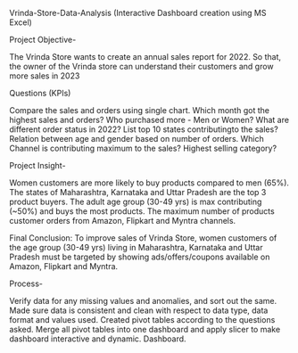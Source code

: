 Vrinda-Store-Data-Analysis (Interactive Dashboard creation using MS Excel)

Project Objective-

The Vrinda Store wants to create an annual sales report for 2022. So that, the owner of the Vrinda store can understand their customers and grow more sales in 2023



Questions (KPIs)

Compare the sales and orders using single chart.
Which month got the highest sales and orders?
Who purchased more - Men or Women?
What are different order status in 2022?
List top 10 states contributingto the sales?
Relation between age and gender based on number of orders.
Which Channel is contributing maximum to the sales?
Highest selling category?


Project Insight-

Women customers are more likely to buy products compared to men (65%).
The states of Maharashtra, Karnataka and Uttar Pradesh are the top 3 product buyers.
The adult age group (30-49 yrs) is max contributing (~50%) and buys the most products.
The maximum number of products customer orders from Amazon, Flipkart and Myntra channels.

Final Conclusion:
To improve sales of Vrinda Store, women customers of the age group (30-49 yrs) living in Maharashtra, Karnataka and Uttar Pradesh 
must be targeted by showing ads/offers/coupons available on Amazon, Flipkart and Myntra.



Process-

Verify data for any missing values and anomalies, and sort out the same.
Made sure data is consistent and clean with respect to data type, data format and values used.
Created pivot tables according to the questions asked.
Merge all pivot tables into one dashboard and apply slicer to make dashboard interactive and dynamic.
Dashboard.

